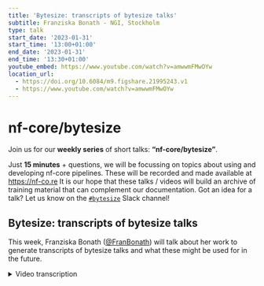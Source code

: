 ```yaml
---
title: 'Bytesize: transcripts of bytesize talks'
subtitle: Franziska Bonath - NGI, Stockholm
type: talk
start_date: '2023-01-31'
start_time: '13:00+01:00'
end_date: '2023-01-31'
end_time: '13:30+01:00'
youtube_embed: https://www.youtube.com/watch?v=amwwmFMwOYw
location_url:
  - https://doi.org/10.6084/m9.figshare.21995243.v1
  - https://www.youtube.com/watch?v=amwwmFMwOYw
---
```


# nf-core/bytesize

Join us for our **weekly series** of short talks: **“nf-core/bytesize”**.

Just **15 minutes** + questions, we will be focussing on topics about using and developing nf-core pipelines.
These will be recorded and made available at <https://nf-co.re>
It is our hope that these talks / videos will build an archive of training material that can complement our documentation. Got an idea for a talk? Let us know on the [`#bytesize`](https://nfcore.slack.com/channels/bytesize) Slack channel!

## Bytesize: transcripts of bytesize talks

This week, Franziska Bonath ([@FranBonath](https://github.com/FranBonath)) will talk about her work to generate transcripts of bytesize talks and what these might be used for in the future.

<details markdown="1"><summary>Video transcription</summary>
:::note
The content has been edited to make it reader-friendly
:::

[0:01](https://www.youtube.com/watch?v=amwwmFMwOYw&t=1)
(host) Hi, Maxime here. First of all, I'd like to thank the Chan Zuckerberg Initiative to help us doing these bytesize talks. And today, Franziska Bonath will present us how the transcript of the bytesize talks happen. It's a very meta bytesize talk today. And as usual, please use Slack for your questions. Now, it's up to you, Fran.

[0:28](https://www.youtube.com/watch?v=amwwmFMwOYw&t=28)
Okay, thank you. Welcome, everyone. I'm talking about bytesize talk transcripts. Just very briefly, what we're going to do today. I will handle the question of all questions, why to transcribe bytesize talks at all, and then briefly go in how we did it and why, what we're going to do in the future.

[0:52](https://www.youtube.com/watch?v=amwwmFMwOYw&t=52)
Why, why are we going through all this pain? And the big answer is that we want to be more inclusive. This is one of the reasons why we got funding from the Chan Zuckerberg Initiative. But of course, we also have a desire to do this. Not everyone is able to hear things. If you rely on the transcripts that are automatically done by YouTube, for example, it can be very difficult to get the gist of what the talk is about. Also, even if you hear perfectly, not everyone will be able to understand English well enough to figure out what the talk is about. In addition, we have the speakers from all over the world. There might be accents that are a bit more difficult to follow. And so, having a really good transcript will help understand these talks a lot better.

[1:54](https://www.youtube.com/watch?v=amwwmFMwOYw&t=114)
There's other reasons. One is, of course, to improve the subtitles for YouTube. But also, if you have the transcript in itself without the video, you should be able to understand it. And it will be a resource for understanding of details that are maybe not in the slides. There will be, hopefully at least, the correct names of all the tools that are used. You can look that up, and then it will be easier to search for that online. But also, once you have a text, there's a lot of things you can do with that text. You can translate the text, you can put it into some AI-based thing and have it give you a summary of the text. There's a lot of things that we might start to think of in the future, and it will be text-based. And the better the information is that you give in, the better it is what you're going to get out.

[2:55](https://www.youtube.com/watch?v=amwwmFMwOYw&t=175)
Where can I find these transcripts? It's, at the moment, a bit difficult. I admit that. I'm going to quickly show you. What you have to do at the moment is, you have to go to... [...] If you're on the website, you go to events, and then you can search for only bytesize here. And this will be the upcoming ones. But if you go to the past ones, for example, let's go to taxprofiler, and you scroll down. What you will find here is the embedded YouTube video. And at the bottom, you will have the transcripts. You can go directly to one of those. It will show up there. And this is, at the moment, the only way how you will get the transcripts for any talk. But it will be uploaded to YouTube eventually. Then I go back to my slides.

[4:13](https://www.youtube.com/watch?v=amwwmFMwOYw&t=253)
How did we do this? We did try to use the automated transcripts on YouTube first. It is horrible. Basically, what happens is that you have a lot of these oohs, and aahs, and ohms that are not removed at all. Also, you will have no punctuation whatsoever. You have to add the capitalization after every full stop that you have in your transcript. It takes forever. It probably would have been quicker to just write it while you hear it. That did not work. And that means in comes a new tool, which I'm forever grateful to Matthias Zepper, who introduced me to it. It's called Whisper. And at the moment that I started this transcript, Whisper was only available as a tool as is. But from now on, you can also have a Nextflow pipeline for Whisper. You can find it under this link. And Whisper helped with a lot. It does add punctuation. It does surprisingly recognize a lot of the tools that we're using. And it removes all the emms. It removes a lot of the double mentions. If you're talking normally, often you stop for thinking about something and then you repeat what you have just said before. And so, these double mentions, they get edited out automatically, which is super nice. I can only recommend Whisper if you ever do transcripts of any video yourself.

[5:51](https://www.youtube.com/watch?v=amwwmFMwOYw&t=351)
But even though Whisper is great, it is not perfect. I don't think any automated talk transcript ever will be perfect. The main things that we have to do is add timestamps so we have nice sections that belong together. But of course, also names, specifically names of people, but also of tools often get not identified correctly. You have to check and edit those. Specialized terminology is also not recognized because they are probably not in the library of Whisper. And also sometimes sentences are super long. It might be ellipsis or that someone had a thought, stopped in the thought and continued afterwards, which is totally fine if you're just listening to a person. But if you want to just read it, it's very difficult to understand. These kinds of things we have to manually change afterwards.

[6:55](https://www.youtube.com/watch?v=amwwmFMwOYw&t=415)
To give you a kind of an idea. Our most favorite words that are part of pretty much every bytesize talk, nf-core and Nextflow are very commonly misspelled. Nf-core very typically gets misspelled to NFL and NF4. I don't exactly know why, but in every third or so transcript I read those. And of course, you also have just some misspelling of nf-core itself. Sometimes it does pick it up and in very, very rare cases, it will also type it correctly. Nextflow, it also has diverse ways of how it can be written. In the latest one, I had it transcribed to "next floor". But then of course, there's just some random things that don't repeat. Like, "elusion" will be transcribed to "illusion", "iterations" to "situations". One of my favorites was "bioinformaticians" to "by partitions". Surprisingly, bioinformaticians, which is not that uncommon a word, I would say, gets transcribed a lot wrong. And you can imagine that if you have ribosomal RNA mistranscribed to rivals of RNA, the sentence will not make any sense. The handy overall summary can also become a handy oral summary, which would make sense, but which would change the meaning a bit. And just one other example, if you have a sentence like, "these processes take a sort of BAM from the samples", if you just read the sentence, I would have not guessed specifically what this would mean. Once I listened to the transcript, it turned out that it means "these processes take in a sorted BAM from SAMtools". This, I think, shows very clearly that manual work is necessary and that it's worth going through this and make these changes and not just rely on an automated transcript.

[9:07](https://www.youtube.com/watch?v=amwwmFMwOYw&t=547)
Now we're done, right? We are up to date. Everything's fine. Not quite, obviously. We have to add these transcripts to the subtitles on YouTube, which will happen in the not too far future, I hope. And also, what we want to try and see if we can do translations of these YouTube transcripts that we generate now, to have them in different languages, which would be super nice. Of course, bytesize talks are not finished yet. In fact, this very bytesize talk is going to be transcribed. We have this kind of Inception way where a bytesize talk that talks about bytesize talk transcripts is going to be transcribed. Anyway, this was all. I would like to thank Matthias for his enormously helpful tip for Whisper. And also, he was writing a container, I think, for Whisper. Marcel and Christopher, who had to approve all my pull requests for the transcripts. Of course, all the other reviewers, specifically the speakers that went through this horrendous task of reading their own talks. I'm not looking forward to this. Thank you very much. Now I'm open to any questions. Of course, there's no repository nf-core pipeline. I just took the... Anyway, thank you very much, everyone. Off to Maxime.

[10:53](https://www.youtube.com/watch?v=amwwmFMwOYw&t=653)
(host) Good. That was brilliant. Thank you very much. I will try to allow everyone to unmute themselves if you have questions. We haven't done that in a while. Where is this?

(speaker) Yeah, this is what you get when you use the template. Unnecessary things get included in the talk.

(host) Is there any question, actually, like, oh, yes.

(question) Jasmin is asking, how was the transcript added to YouTube? Will they be visible as normal subtitles?

(answer) So, yeah, I did look a bit into that. You can add your own subtitles in YouTube if you are the owner of the YouTube channel. As nf-core, I can add subtitles, and it will be one of the different subtitles that you can choose from. I think it's going to be called... No, I don't recall how it's called. But I think it will be the default option as subtitles.

[11:56](https://www.youtube.com/watch?v=amwwmFMwOYw&t=716)
(host) Okay. Do we have one last question, or are we good for today? I think we are good for today. Thank you again, Fran, for this presentation. Definitely that was a question I had, how everything was happening and stuff. Thank you very much for inviting me into all that. And see you soon. Thank you.

</details>
